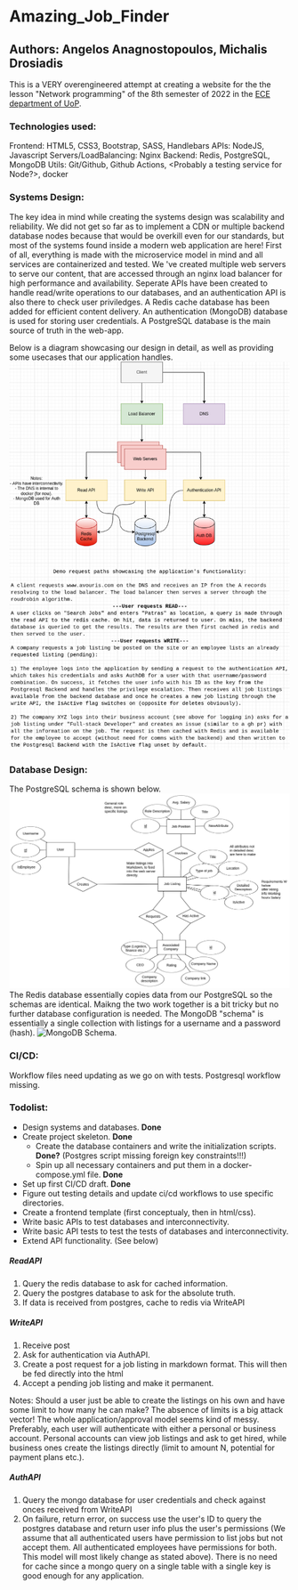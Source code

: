 # Amazing_Job_Finder
## Authors: Angelos Anagnostopoulos, Michalis Drosiadis

This is a VERY overengineered attempt at creating a website for the the lesson "Network programming" of the 8th semester of 2022 in the [ECE department of UoP](http://www.ece.upatras.gr/index.php/en/).

### Technologies used:
Frontend: HTML5, CSS3, Bootstrap, SASS, Handlebars
APIs: NodeJS, Javascript
Servers/LoadBalancing: Nginx
Backend: Redis, PostgreSQL, MongoDB
Utils: Git/Github, Github Actions, <Probably a testing service for Node?>, docker

### Systems Design:
The key idea in mind while creating the systems design was scalability and reliability. We did not get so far as to implement a CDN or multiple backend database nodes because that would be overkill even for our standards, but most of the systems found inside a modern web application are here! 
First of all, everything is made with the microservice model in mind and all services are containerized and tested. 
We 've created multiple web servers to serve our content, that are accessed through an nginx load balancer for high performance and availability.
Seperate APIs have been created to handle read/write operations to our databases, and an authentication API is also there to check user priviledges.
A Redis cache database has been added for efficient content delivery.
An authentication (MongoDB) database is used for storing user credentials.
A PostgreSQL database is the main source of truth in the web-app.

Below is a diagram showcasing our design in detail, as well as providing some usecases that our application handles.
![Systems Design Diagram.](./Design/SystemsDesign/Systems.png "Systems Design Diagram.")

### Database Design:
The PostgreSQL schema is shown below.
![PostgreSQL Schema.](./Design/DatabaseDesign/PostgreSQL.png "PostgreSQL Schema.")
The Redis database essentially copies data from our PostgreSQL so the schemas are identical. Maikng the two work together is a bit tricky but no further database configuration is needed.
The MongoDB "schema" is essentially a single collection with listings for a username and a password (hash).
![MongoDB Schema.](./Design/DatabaseDesign/DatabaseDesign/AuthDB.png "MongoDB Schema.")

### CI/CD:
Workflow files need updating as we go on with tests.
Postgresql workflow missing.

### Todolist:
- Design systems and databases. **Done**
- Create project skeleton. **Done**
    - Create the database containers and write the initialization scripts. **Done?** (Postgres script missing foreign key constraints!!!)
    - Spin up all necessary containers and put them in a docker-compose.yml file. **Done**
- Set up first CI/CD draft. **Done**
- Figure out testing details and update ci/cd workflows to use specific directories.
- Create a frontend template (first conceptualy, then in html/css).
- Write basic APIs to test databases and interconnectivity.
- Write basic API tests to test the tests of databases and interconnectivity.
- Extend API functionality. (See below)

##### ReadAPI
1) Query the redis database to ask for cached information.
2) Query the postgres database to ask for the absolute truth.
3) If data is received from postgres, cache to redis via WriteAPI

##### WriteAPI
1) Receive post 
2) Ask for authentication via AuthAPI.
3) Create a post request for a job listing in markdown format. This will then be fed directly into the html
4) Accept a pending job listing and make it permanent.

Notes: 
Should a user just be able to create the listings on his own and have some limit to how many he can make? The absence of limits is a big attack vector!
The whole application/approval model seems kind of messy. Preferably, each user will authenticate with either a personal or business account. Personal accounts can view job listings and ask to get hired, while business ones create the listings directly (limit to amount N, potential for payment plans etc.).

##### AuthAPI
1) Query the mongo database for user credentials and check against onces received from WriteAPI
2) On failure, return error, on success use the user's ID to query the postgres database and return user info plus the user's permissions (We assume that all authenticated users have permission to list jobs but not accept them. All authenticated employees have permissions for both. This model will most likely change as stated above). There is no need for cache since a mongo query on a single table with a single key is good enough for any application.
